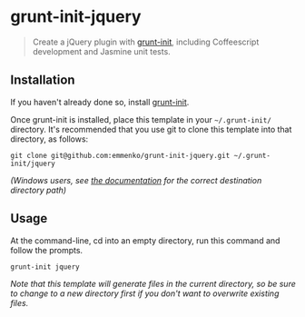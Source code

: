 # grunt-init-jquery

> Create a jQuery plugin with [grunt-init][], including Coffeescript development and Jasmine unit tests.

[grunt-init]: http://gruntjs.com/project-scaffolding

## Installation
If you haven't already done so, install [grunt-init][].

Once grunt-init is installed, place this template in your `~/.grunt-init/` directory. It's recommended that you use git to clone this template into that directory, as follows:

```
git clone git@github.com:emmenko/grunt-init-jquery.git ~/.grunt-init/jquery
```

_(Windows users, see [the documentation][grunt-init] for the correct destination directory path)_

## Usage

At the command-line, cd into an empty directory, run this command and follow the prompts.

```
grunt-init jquery
```

_Note that this template will generate files in the current directory, so be sure to change to a new directory first if you don't want to overwrite existing files._
